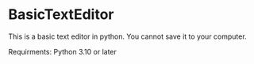 # BasicTextEditor
This is a basic text editor in python. You cannot save it to your computer.

Requirments:
  Python 3.10 or later
